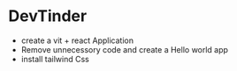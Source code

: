 # DevTinder
- create a vit + react Application
- Remove unnecessory code and create a Hello world app
- install tailwind Css

